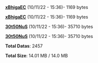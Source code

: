 [**xBhigaEC**](/data/xBhigaEC.txt) (10/11/22 - 15:36)- 1169 bytes

[**xBhigaEC**](/data/xBhigaEC.txt) (10/11/22 - 15:36)- 1169 bytes

[**30t50NuS**](/data/30t50NuS.txt) (10/11/22 - 15:36)- 35710 bytes

[**30t50NuS**](/data/30t50NuS.txt) (10/11/22 - 15:36)- 35710 bytes

**Total Datas**: 2457

**Total Size**: 14.01 MB / 14.0 MB